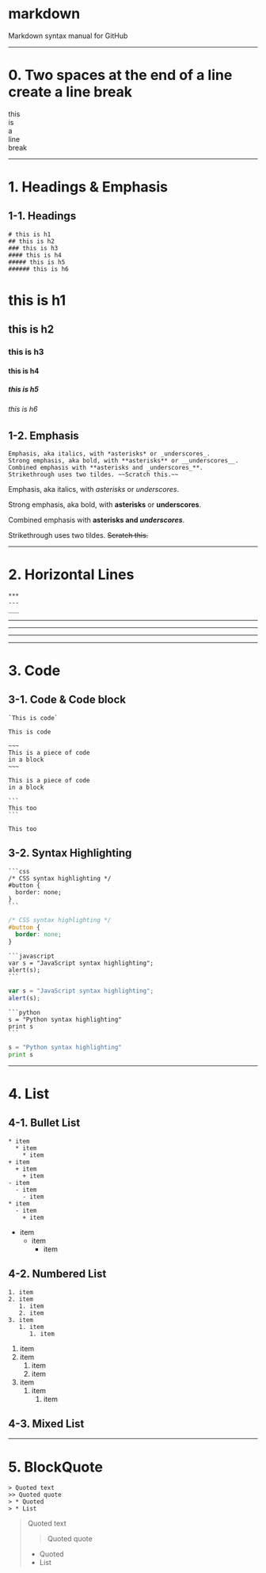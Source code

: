 # markdown
Markdown syntax manual for GitHub

*****************************************
# 0. Two spaces at the end of a line create a line break
this  
is  
a  
line  
break

*****************************************
# 1. Headings & Emphasis

## 1-1. Headings
```
# this is h1
## this is h2
### this is h3
#### this is h4
##### this is h5
###### this is h6
```
# this is h1
## this is h2
### this is h3
#### this is h4
##### this is h5
###### this is h6

## 1-2. Emphasis
```
Emphasis, aka italics, with *asterisks* or _underscores_.
Strong emphasis, aka bold, with **asterisks** or __underscores__.
Combined emphasis with **asterisks and _underscores_**.
Strikethrough uses two tildes. ~~Scratch this.~~
```
Emphasis, aka italics, with *asterisks* or _underscores_.

Strong emphasis, aka bold, with **asterisks** or __underscores__.

Combined emphasis with **asterisks and _underscores_**.

Strikethrough uses two tildes. ~~Scratch this.~~

*****************************************
# 2. Horizontal Lines
```
***
---
___
```
***
---
___
  
*****************************************
# 3. Code
## 3-1. Code & Code block
~~~
`This is code`
~~~
`This is code`
```
~~~  
This is a piece of code  
in a block  
~~~
```
~~~
This is a piece of code
in a block
~~~
~~~
```  
This too  
```
~~~
```
This too
```
## 3-2. Syntax Highlighting
~~~
```css
/* CSS syntax highlighting */
#button {
  border: none; 
}
```
~~~
```css
/* CSS syntax highlighting */
#button {
  border: none;
}
```

~~~
```javascript
var s = "JavaScript syntax highlighting";
alert(s);
```
~~~
```javascript
var s = "JavaScript syntax highlighting";
alert(s);
```

~~~
```python
s = "Python syntax highlighting"
print s
```
~~~
```python
s = "Python syntax highlighting"
print s
```

*****************************************
# 4. List
## 4-1. Bullet List
```
* item
  * item
    * item
+ item
  + item
    + item
- item
  - item
    - item
* item
  - item
    + item
```
* item
  * item
    * item

## 4-2. Numbered List
```
1. item
2. item
   1. item
   2. item
3. item
   1. item
      1. item
```
1. item
2. item
   1. item
   2. item
3. item
   1. item
      1. item


## 4-3. Mixed List

*****************************************
# 5. BlockQuote
```
> Quoted text
>> Quoted quote
> * Quoted
> * List
```
> Quoted text
>> Quoted quote
> * Quoted
> * List



